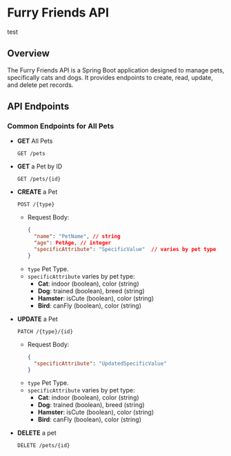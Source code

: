# Furry Friends API
test
## Overview

The Furry Friends API is a Spring Boot application designed to manage pets, specifically cats and dogs. It provides endpoints to create, read, update, and delete pet records.


## API Endpoints

### Common Endpoints for All Pets

- **GET** All Pets
    ```http
    GET /pets
    ```

- **GET** a Pet by ID
    ```http
    GET /pets/{id}
    ```

- **CREATE** a Pet
    ```http
    POST /{type}
    ```
    - Request Body:
        ```json
        {
          "name": "PetName", // string
          "age": PetAge, // integer
          "specificAttribute": "SpecificValue"  // varies by pet type
        }
        ```
    - `type` Pet Type.
    - `specificAttribute` varies by pet type:
        - **Cat**: indoor (boolean), color (string)
        - **Dog**: trained (boolean), breed (string)
        - **Hamster**: isCute (boolean), color (string)
        - **Bird**: canFly (boolean), color (string)

- **UPDATE** a Pet
    ```http
    PATCH /{type}/{id}
    ```
    - Request Body:
        ```json
        {
          "specificAttribute": "UpdatedSpecificValue"
        }
        ```
    - `type` Pet Type.
    - `specificAttribute` varies by pet type:
        - **Cat**: indoor (boolean), color (string)
        - **Dog**: trained (boolean), breed (string)
        - **Hamster**: isCute (boolean), color (string)
        - **Bird**: canFly (boolean), color (string)


- **DELETE** a pet
    ```http
    DELETE /pets/{id}
    ```
